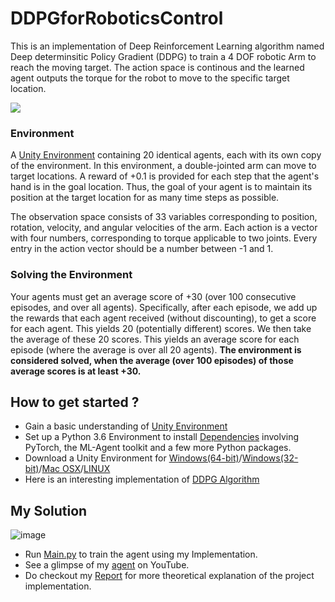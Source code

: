 # DDPGforRoboticsControl
This is an implementation of Deep Reinforcement Learning algorithm named Deep determinsitic Policy Gradient (DDPG) to train a 4 DOF robotic Arm to reach the moving target. The action space is continous and the learned agent outputs the torque for the robot to move to the specific target location.

![](DeepReinforcementLearning.gif)

### Environment
A [Unity Environment](https://github.com/Unity-Technologies/ml-agents/blob/master/docs/Learning-Environment-Examples.md#reacher) containing 20 identical agents, each with its own copy of the environment.
In this environment, a double-jointed arm can move to target locations. A reward of +0.1 is provided for each step that the agent's hand is in the goal location. Thus, the goal of your agent is to maintain its position at the target location for as many time steps as possible.

The observation space consists of 33 variables corresponding to position, rotation, velocity, and angular velocities of the arm. Each action is a vector with four numbers, corresponding to torque applicable to two joints. Every entry in the action vector should be a number between -1 and 1.


### Solving the Environment

Your agents must get an average score of +30 (over 100 consecutive episodes, and over all agents).
Specifically, after each episode, we add up the rewards that each agent received (without discounting), to get a score for each agent. This yields 20 (potentially different) scores. We then take the average of these 20 scores.
This yields an average score for each episode (where the average is over all 20 agents). **The environment is considered solved, when the average (over 100 episodes) of those average scores is at least +30.**

## How to get started ?
- Gain a basic understanding of [Unity Environment](https://github.com/Unity-Technologies/ml-agents/blob/master/docs/Learning-Environment-Examples.md#reacher)
- Set up a Python 3.6 Environment to install [Dependencies](https://github.com/udacity/deep-reinforcement-learning#dependencies) involving PyTorch, the ML-Agent toolkit and a few more Python packages.
- Download a Unity Environment for [Windows(64-bit)](https://s3-us-west-1.amazonaws.com/udacity-drlnd/P2/Reacher/Reacher_Windows_x86_64.zip)/[Windows(32-bit)](https://s3-us-west-1.amazonaws.com/udacity-drlnd/P2/Reacher/Reacher_Windows_x86.zip)/[Mac OSX](https://s3-us-west-1.amazonaws.com/udacity-drlnd/P2/Reacher/Reacher.app.zip)/[LINUX](https://s3-us-west-1.amazonaws.com/udacity-drlnd/P2/Reacher/Reacher_Linux.zip)
- Here is an interesting implementation of [DDPG Algorithm](https://github.com/udacity/deep-reinforcement-learning/tree/master/ddpg-pendulum)
## My Solution

![image](https://github.com/SHIVOH/DeepReinforcementLearning-DDPG-for-RoboticsControl/blob/main/finaltraining.png)
- Run [Main.py](/Main.py) to train the agent using my Implementation.
- See a glimpse of my [agent](https://www.youtube.com/watch?v=Juf2DxgTaGk) on YouTube.
- Do checkout my [Report](https://github.com/SHIVOH/DeepReinforcementLearning-DDPG-for-RoboticsControl/blob/main/DDPG%20Report.pdf) for more theoretical explanation of the project implementation.
